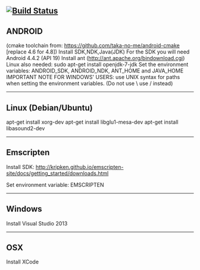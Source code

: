 [![Build Status](https://travis-ci.org/woodjazz/nsg-library.svg?branch=master)](https://travis-ci.org/woodjazz/nsg-library)
---------------------------
ANDROID
---------------------------
(cmake toolchain from: https://github.com/taka-no-me/android-cmake   [replace 4.6 for 4.8])
Install SDK,NDK,Java(JDK)
For the SDK you will need Android 4.4.2 (API 19)
Install ant (http://ant.apache.org/bindownload.cgi)
Linux also needed: sudo apt-get install openjdk-7-jdk
Set the environment variables: ANDROID_SDK, ANDROID_NDK, ANT_HOME and JAVA_HOME 
IMPORTANT NOTE FOR WINDOWS' USERS: use UNIX syntax for paths when setting the environment variables. (Do not use \ use / instead)

-------------------------
Linux (Debian/Ubuntu)
-------------------------
apt-get install xorg-dev
apt-get install libglu1-mesa-dev
apt-get install libasound2-dev

-------------------------
Emscripten
-------------------------
Install SDK: http://kripken.github.io/emscripten-site/docs/getting_started/downloads.html

Set environment variable: EMSCRIPTEN

-------------------------
Windows
-------------------------
Install Visual Studio 2013

-------------------------
OSX
-------------------------
Install XCode
